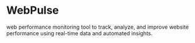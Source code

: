# WebPulse
 web performance monitoring tool to track, analyze, and improve website performance using real-time data and automated insights.

